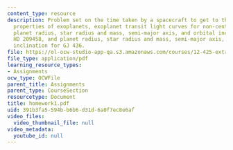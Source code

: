 ```yaml
---
content_type: resource
description: Problem set on the time taken by a spacecraft to get to the nearest exoplanet,
  properties of exoplanets, exoplanet transit light curves for non-central transits,
  planet radius, star radius and mass, semi-major axis, and orbital inclination for
  HD 209458, and planet radius, star radius and mass, semi-major axis, and orbital
  inclination for GJ 436.
file: https://ol-ocw-studio-app-qa.s3.amazonaws.com/courses/12-425-extrasolar-planets-physics-and-detection-techniques-fall-2007/391b3fa5594bb6b6d31d6a0f7ec8e6af_homework1.pdf
file_type: application/pdf
learning_resource_types:
- Assignments
ocw_type: OCWFile
parent_title: Assignments
parent_type: CourseSection
resourcetype: Document
title: homework1.pdf
uid: 391b3fa5-594b-b6b6-d31d-6a0f7ec8e6af
video_files:
  video_thumbnail_file: null
video_metadata:
  youtube_id: null
---
```

